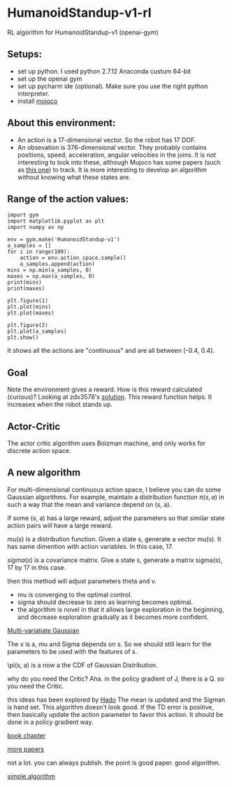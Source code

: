 # HumanoidStandup-v1-rl
RL algorithm for HumanoidStandup-v1 (openai-gym)

## Setups:

* set up python. I used python 2.7.12 Anaconda custum 64-bit
* set up the openai gym 
* set up pycharm ide (optional). Make sure you use the right python interpreter.
* install [mojoco](https://github.com/openai/mujoco-py)

## About this environment:

* An action is a 17-dimensional vector. So the robot has 17 DOF. 
* An obsevation is 376-dimensional vector. They probably contains positions, speed, acceleration, angular velocities in the joins. It is not interesting to look into these, although Mujoco has some papers (such as [this one](http://homes.cs.washington.edu/~todorov/papers/TassaIROS12.pdf)) to track. It is more interesting to develop an algorithm without knowing what these states are. 

## Range of the action values:

```
import gym
import matplotlib.pyplot as plt
import numpy as np

env = gym.make('HumanoidStandup-v1')
a_samples = []
for i in range(100):
    action = env.action_space.sample()
    a_samples.append(action)
mins = np.min(a_samples, 0)
maxes = np.max(a_samples, 0)
print(mins)
print(maxes)

plt.figure(1)
plt.plot(mins)
plt.plot(maxes)

plt.figure(2)
plt.plot(a_samples)
plt.show()
```
It shows all the actions are "continuous" and are all between [-0.4, 0.4].

## Goal

Note the environment gives a reward. How is this reward calculated (curious)?
Looking at zdx3578's [solution](https://gym.openai.com/evaluations/eval_w6uskkQOTxG3G0o3pT8q6w). This reward function helps. It increases when the robot stands up. 

## Actor-Critic
The actor critic algorithm uses Bolzman machine, and only works for discrete action space. 


## A new algorithm
For multi-dimensional continuous action space, I believe you can do some Gaussian algorithms. For example, maintain a distribution function $\pi(s, a)$ in such a way that the mean and variance depend on (s, a). 

If some (s, a) has a large reward, adjust the parameters so that similar state action pairs will have a large reward. 

$mu(s)$ is a distribution function. Given a state s, generate a vector mu(s). It has same dimention with action variables. In this case, 17.   

$sigma(s)$ is a covariance matrix. Give a state s, generate a matrix sigma(s), 17 by 17 in this case.   

then this method will adjust parameters theta and v. 

* mu is converging to the optimal control. 
* sigma should decrease to zero as learning becomes optimal. 
* the algorithm is novel in that it allows large exploration in the beginning, and decrease exploration gradually as it becomes more confident. 


[Multi-variatiate Gaussian](https://en.wikipedia.org/wiki/Multivariate_normal_distribution)

The x is a, mu and Sigma depends on s. So we should still learn for the parameters to be used with the features of s. 

\pi(s, a) is a now a the CDF of Gaussian Distribution. 

why do you need the Critic? Aha. in the policy gradient of J, there is a Q. so you need the Critic. 

this ideas has been explored by [Hado](http://citeseerx.ist.psu.edu/viewdoc/download?doi=10.1.1.75.7658&rep=rep1&type=pdf)
The mean is updated and the Sigman is hand set. This algorithm doesn't look good. If the TD error is positive, then basically update the action parameter to favor this action. It should be done in a policy gradient way. 

[book chapter](http://oai.cwi.nl/oai/asset/19689/19689B.pdf)

[more papers](https://scholar.google.com/scholar?client=ubuntu&channel=fs&oe=utf-8&um=1&ie=UTF-8&lr&cites=6846849656859318086)

not a lot. you can always publish. the point is good paper. good algorithm. 

[simple algorithm](http://papers.nips.cc/paper/3318-reinforcement-learning-in-continuous-action-spaces-through-sequential-monte-carlo-methods.pdf)
